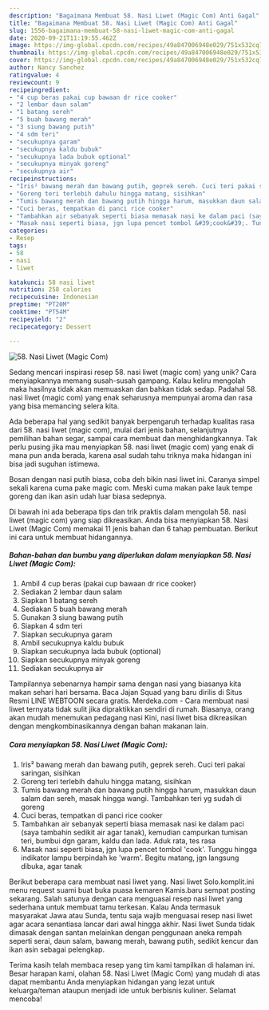 ```yaml
---
description: "Bagaimana Membuat 58. Nasi Liwet (Magic Com) Anti Gagal"
title: "Bagaimana Membuat 58. Nasi Liwet (Magic Com) Anti Gagal"
slug: 1556-bagaimana-membuat-58-nasi-liwet-magic-com-anti-gagal
date: 2020-09-21T11:19:55.462Z
image: https://img-global.cpcdn.com/recipes/49a847006948e029/751x532cq70/58-nasi-liwet-magic-com-foto-resep-utama.jpg
thumbnail: https://img-global.cpcdn.com/recipes/49a847006948e029/751x532cq70/58-nasi-liwet-magic-com-foto-resep-utama.jpg
cover: https://img-global.cpcdn.com/recipes/49a847006948e029/751x532cq70/58-nasi-liwet-magic-com-foto-resep-utama.jpg
author: Nancy Sanchez
ratingvalue: 4
reviewcount: 9
recipeingredient:
- "4 cup beras pakai cup bawaan dr rice cooker"
- "2 lembar daun salam"
- "1 batang sereh"
- "5 buah bawang merah"
- "3 siung bawang putih"
- "4 sdm teri"
- "secukupnya garam"
- "secukupnya kaldu bubuk"
- "secukupnya lada bubuk optional"
- "secukupnya minyak goreng"
- "secukupnya air"
recipeinstructions:
- "Iris² bawang merah dan bawang putih, geprek sereh. Cuci teri pakai saringan, sisihkan"
- "Goreng teri terlebih dahulu hingga matang, sisihkan"
- "Tumis bawang merah dan bawang putih hingga harum, masukkan daun salam dan sereh, masak hingga wangi. Tambahkan teri yg sudah di goreng"
- "Cuci beras, tempatkan di panci rice cooker"
- "Tambahkan air sebanyak seperti biasa memasak nasi ke dalam paci (saya tambahin sedikit air agar tanak), kemudian campurkan tumisan teri, bumbui dgn garam, kaldu dan lada. Aduk rata, tes rasa"
- "Masak nasi seperti biasa, jgn lupa pencet tombol &#39;cook&#39;. Tunggu hingga indikator lampu berpindah ke &#39;warm&#39;. Begitu matang, jgn langsung dibuka, agar tanak"
categories:
- Resep
tags:
- 58
- nasi
- liwet

katakunci: 58 nasi liwet 
nutrition: 258 calories
recipecuisine: Indonesian
preptime: "PT20M"
cooktime: "PT54M"
recipeyield: "2"
recipecategory: Dessert

---
```



![58. Nasi Liwet (Magic Com)](https://img-global.cpcdn.com/recipes/49a847006948e029/751x532cq70/58-nasi-liwet-magic-com-foto-resep-utama.jpg)

Sedang mencari inspirasi resep 58. nasi liwet (magic com) yang unik? Cara menyiapkannya memang susah-susah gampang. Kalau keliru mengolah maka hasilnya tidak akan memuaskan dan bahkan tidak sedap. Padahal 58. nasi liwet (magic com) yang enak seharusnya mempunyai aroma dan rasa yang bisa memancing selera kita.

Ada beberapa hal yang sedikit banyak berpengaruh terhadap kualitas rasa dari 58. nasi liwet (magic com), mulai dari jenis bahan, selanjutnya pemilihan bahan segar, sampai cara membuat dan menghidangkannya. Tak perlu pusing jika mau menyiapkan 58. nasi liwet (magic com) yang enak di mana pun anda berada, karena asal sudah tahu triknya maka hidangan ini bisa jadi suguhan istimewa.

Bosan dengan nasi putih biasa, coba deh bikin nasi liwet ini. Caranya simpel sekali karena cuma pake magic com. Meski cuma makan pake lauk tempe goreng dan ikan asin udah luar biasa sedepnya.


Di bawah ini ada beberapa tips dan trik praktis dalam mengolah 58. nasi liwet (magic com) yang siap dikreasikan. Anda bisa menyiapkan 58. Nasi Liwet (Magic Com) memakai 11 jenis bahan dan 6 tahap pembuatan. Berikut ini cara untuk membuat hidangannya.

<!--inarticleads1-->

##### Bahan-bahan dan bumbu yang diperlukan dalam menyiapkan 58. Nasi Liwet (Magic Com):

1. Ambil 4 cup beras (pakai cup bawaan dr rice cooker)
1. Sediakan 2 lembar daun salam
1. Siapkan 1 batang sereh
1. Sediakan 5 buah bawang merah
1. Gunakan 3 siung bawang putih
1. Siapkan 4 sdm teri
1. Siapkan secukupnya garam
1. Ambil secukupnya kaldu bubuk
1. Siapkan secukupnya lada bubuk (optional)
1. Siapkan secukupnya minyak goreng
1. Sediakan secukupnya air


Tampilannya sebenarnya hampir sama dengan nasi yang biasanya kita makan sehari hari bersama. Baca Jajan Squad yang baru dirilis di Situs Resmi LINE WEBTOON secara gratis. Merdeka.com - Cara membuat nasi liwet ternyata tidak sulit jika dipraktikkan sendiri di rumah. Biasanya, orang akan mudah menemukan pedagang nasi Kini, nasi liwet bisa dikreasikan dengan mengkombinasikannya dengan bahan makanan lain. 

<!--inarticleads2-->

##### Cara menyiapkan 58. Nasi Liwet (Magic Com):

1. Iris² bawang merah dan bawang putih, geprek sereh. Cuci teri pakai saringan, sisihkan
1. Goreng teri terlebih dahulu hingga matang, sisihkan
1. Tumis bawang merah dan bawang putih hingga harum, masukkan daun salam dan sereh, masak hingga wangi. Tambahkan teri yg sudah di goreng
1. Cuci beras, tempatkan di panci rice cooker
1. Tambahkan air sebanyak seperti biasa memasak nasi ke dalam paci (saya tambahin sedikit air agar tanak), kemudian campurkan tumisan teri, bumbui dgn garam, kaldu dan lada. Aduk rata, tes rasa
1. Masak nasi seperti biasa, jgn lupa pencet tombol &#39;cook&#39;. Tunggu hingga indikator lampu berpindah ke &#39;warm&#39;. Begitu matang, jgn langsung dibuka, agar tanak


Berikut beberapa cara membuat nasi liwet yang. Nasi liwet Solo.komplit.ini menu request suami buat buka puasa kemaren Kamis.baru sempat posting sekarang. Salah satunya dengan cara menguasai resep nasi liwet yang sederhana untuk membuat tamu terkesan. Kalau Anda termasuk masyarakat Jawa atau Sunda, tentu saja wajib menguasai resep nasi liwet agar acara senantiasa lancar dari awal hingga akhir. Nasi liwet Sunda tidak dimasak dengan santan melainkan dengan penggunaan aneka rempah seperti serai, daun salam, bawang merah, bawang putih, sedikit kencur dan ikan asin sebagai pelengkap. 

Terima kasih telah membaca resep yang tim kami tampilkan di halaman ini. Besar harapan kami, olahan 58. Nasi Liwet (Magic Com) yang mudah di atas dapat membantu Anda menyiapkan hidangan yang lezat untuk keluarga/teman ataupun menjadi ide untuk berbisnis kuliner. Selamat mencoba!
